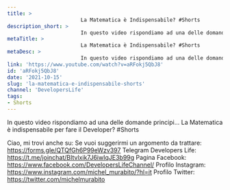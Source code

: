 ```yaml
---
title: > 
                        La Matematica è Indispensabile? #Shorts
description_short: > 
                        In questo video rispondiamo ad una delle domande principi... La Matematica è indispensabile per fare il Developer? #Shorts Ciao ...
metaTitle: > 
                        La Matematica è Indispensabile? #Shorts
metaDesc: > 
                        In questo video rispondiamo ad una delle domande principi... La Matematica è indispensabile per fare il Developer? #Shorts Ciao ...
link: 'https://www.youtube.com/watch?v=aRFokj5QbJ8'
id: 'aRFokj5QbJ8'
date: '2021-10-15'
slug: 'la-matematica-e-indispensabile-shorts'
channel: 'DevelopersLife'
tags: 
- Shorts
---
```

In questo video rispondiamo ad una delle domande principi... La Matematica è indispensabile per fare il Developer? #Shorts

Ciao, mi trovi anche su:
Se vuoi suggerirmi un argomento da trattare: https://forms.gle/QTQfGh6P99eWzv397
Telegram Developers Life: https://t.me/joinchat/BItvlxik7J6iwIqJE3b99g
Pagina Facebook: https://www.facebook.com/DevelopersLifeChannel/
Profilo Instagram: https://www.instagram.com/michel_murabito/?hl=it
Profilo Twitter: https://twitter.com/michelmurabito​